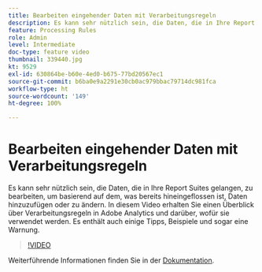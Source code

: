 ```yaml
---
title: Bearbeiten eingehender Daten mit Verarbeitungsregeln
description: Es kann sehr nützlich sein, die Daten, die in Ihre Report Suites gelangen, zu bearbeiten, um basierend auf dem, was bereits hineingeflossen ist, Daten hinzuzufügen oder zu ändern. In diesem Video erhalten Sie einen Überblick über Verarbeitungsregeln in Adobe Analytics und darüber, wofür sie verwendet werden. Es enthält auch einige Tipps, Beispiele und sogar eine Warnung.
feature: Processing Rules
role: Admin
level: Intermediate
doc-type: feature video
thumbnail: 339440.jpg
kt: 9529
exl-id: 630864be-b60e-4ed0-b675-77bd20567ec1
source-git-commit: b6ba0e9a2291e30cb0ac979bbac79714dc981fca
workflow-type: ht
source-wordcount: '149'
ht-degree: 100%

---
```


# Bearbeiten eingehender Daten mit Verarbeitungsregeln

Es kann sehr nützlich sein, die Daten, die in Ihre Report Suites gelangen, zu bearbeiten, um basierend auf dem, was bereits hineingeflossen ist, Daten hinzuzufügen oder zu ändern. In diesem Video erhalten Sie einen Überblick über Verarbeitungsregeln in Adobe Analytics und darüber, wofür sie verwendet werden. Es enthält auch einige Tipps, Beispiele und sogar eine Warnung.

>[!VIDEO](https://video.tv.adobe.com/v/339440/?quality=12&learn=on)

Weiterführende Informationen finden Sie in der [Dokumentation](https://experienceleague.adobe.com/docs/analytics/admin/admin-tools/processing-rules/processing-rules.html?lang=de).
